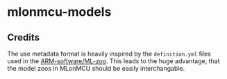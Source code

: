 # mlonmcu-models

## Credits

The use metadata format is heavily inspired by the `definition.yml` files used in the [ARM-software/ML-zoo](https://github.com/ARM-software/ML-zoo).
This leads to the huge advantage, that the model zoos in MLonMCU should be easily interchangable.
